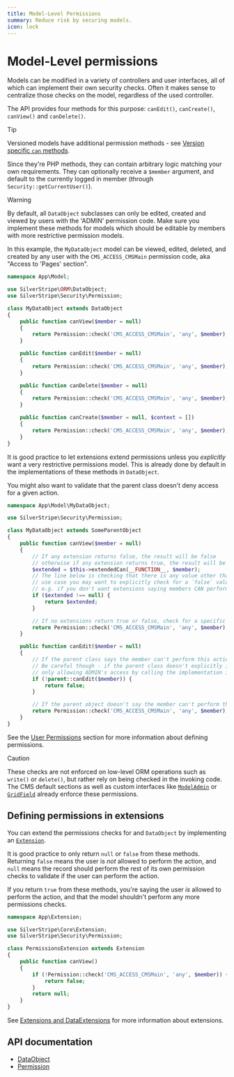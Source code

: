 ```yaml
---
title: Model-Level Permissions
summary: Reduce risk by securing models.
icon: lock
---
```


# Model-Level permissions

Models can be modified in a variety of controllers and user interfaces, all of which can implement their own security
checks. Often it makes sense to centralize those checks on the model, regardless of the used controller.

The API provides four methods for this purpose: `canEdit()`, `canCreate()`, `canView()` and `canDelete()`.

> [!TIP]
> Versioned models have additional permission methods - see [Version specific `can` methods](versioning#permission-methods).

Since they're PHP methods, they can contain arbitrary logic matching your own requirements. They can optionally receive
a `$member` argument, and default to the currently logged in member (through `Security::getCurrentUser()`).

> [!WARNING]
> By default, all `DataObject` subclasses can only be edited, created and viewed by users with the 'ADMIN' permission code.
> Make sure you implement these methods for models which should be editable by members with more restrictive permission models.

In this example, the `MyDataObject` model can be viewed, edited, deleted, and created by any user with the `CMS_ACCESS_CMSMain` permission code, aka "Access to 'Pages' section".

```php
namespace App\Model;

use SilverStripe\ORM\DataObject;
use SilverStripe\Security\Permission;

class MyDataObject extends DataObject
{
    public function canView($member = null)
    {
        return Permission::check('CMS_ACCESS_CMSMain', 'any', $member);
    }

    public function canEdit($member = null)
    {
        return Permission::check('CMS_ACCESS_CMSMain', 'any', $member);
    }

    public function canDelete($member = null)
    {
        return Permission::check('CMS_ACCESS_CMSMain', 'any', $member);
    }

    public function canCreate($member = null, $context = [])
    {
        return Permission::check('CMS_ACCESS_CMSMain', 'any', $member);
    }
}
```

It is good practice to let extensions extend permissions unless you *explicitly* want a very restrictive permissions model. This is already done by default in the implementations of these methods in `DataObject`.

You might also want to validate that the parent class doesn't deny access for a given action.

```php
namespace App\Model\MyDataObject;

use SilverStripe\Security\Permission;

class MyDataObject extends SomeParentObject
{
    public function canView($member = null)
    {
        // If any extension returns false, the result will be false
        // otherwise if any extension returns true, the result will be true
        $extended = $this->extendedCan(__FUNCTION__, $member);
        // The line below is checking that there is any value other than null, but depending on your
        // use case you may want to explicitly check for a `false` value instead, and ignore any true values,
        // e.g. if you don't want extensions saying members CAN perform this action before you've done your own checks.
        if ($extended !== null) {
            return $extended;
        }

        // If no extensions return true or false, check for a specific permission here.
        return Permission::check('CMS_ACCESS_CMSMain', 'any', $member);
    }

    public function canEdit($member = null)
    {
        // If the parent class says the member can't perform this action, don't let them do it.
        // Be careful though - if the parent class doesn't explicitly implement canEdit(), you will end up
        // only allowing ADMIN's access by calling the implementation in the DataObject class.
        if (!parent::canEdit($member)) {
            return false;
        }

        // If the parent object doesn't say the member can't perform the action, do our own checks.
        return Permission::check('CMS_ACCESS_CMSMain', 'any', $member);
    }
}
```

See the [User Permissions](/developer_guides/security/permissions/) section for more information about defining permissions.

> [!CAUTION]
> These checks are not enforced on low-level ORM operations such as `write()` or `delete()`, but rather rely on being
> checked in the invoking code. The CMS default sections as well as custom interfaces like [`ModelAdmin`](api:SilverStripe\Admin\ModelAdmin) or
> [`GridField`](api:SilverStripe\Forms\GridField\GridField) already enforce these permissions.

## Defining permissions in extensions

You can extend the permissions checks for and `DataObject` by implementing an [`Extension`](api:SilverStripe\Core\Extension).

It is good practice to only return `null` or `false` from these methods. Returning `false` means the user is *not* allowed to perform the action, and `null` means the record should perform the rest of its own permission checks to validate if the user can perform the action.

If you return `true` from these methods, you're saying the user *is* allowed to perform the action, and that the model shouldn't perform any more permissions checks.

```php
namespace App\Extension;

use SilverStripe\Core\Extension;
use SilverStripe\Security\Permission;

class PermissionsExtension extends Extension
{
    public function canView()
    {
        if (!Permission::check('CMS_ACCESS_CMSMain', 'any', $member)) {
            return false;
        }
        return null;
    }
}
```

See [Extensions and DataExtensions](/developer_guides/extending/extensions/) for more information about extensions.

## API documentation

- [DataObject](api:SilverStripe\ORM\DataObject)
- [Permission](api:SilverStripe\Security\Permission)
